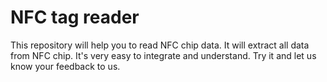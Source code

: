 # NFC tag reader
 This repository will help you to read NFC chip data. It will extract all data from NFC chip. It's very easy to integrate and understand. Try it and let us know your feedback to us.
